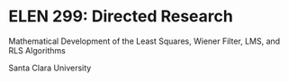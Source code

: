 
# ELEN 299: Directed Research
Mathematical Development of the Least Squares, Wiener Filter, LMS, and RLS Algorithms

Santa Clara University
